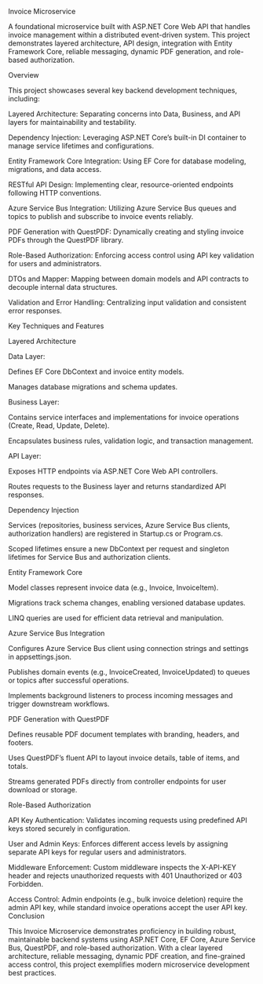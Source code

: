 Invoice Microservice

A foundational microservice built with ASP.NET Core Web API that handles invoice management within a distributed event-driven system. This project demonstrates layered architecture, API design, integration with Entity Framework Core, reliable messaging, dynamic PDF generation, and role-based authorization.

Overview

This project showcases several key backend development techniques, including:

Layered Architecture: Separating concerns into Data, Business, and API layers for maintainability and testability.

Dependency Injection: Leveraging ASP.NET Core’s built-in DI container to manage service lifetimes and configurations.

Entity Framework Core Integration: Using EF Core for database modeling, migrations, and data access.

RESTful API Design: Implementing clear, resource-oriented endpoints following HTTP conventions.

Azure Service Bus Integration: Utilizing Azure Service Bus queues and topics to publish and subscribe to invoice events reliably.

PDF Generation with QuestPDF: Dynamically creating and styling invoice PDFs through the QuestPDF library.

Role-Based Authorization: Enforcing access control using API key validation for users and administrators.

DTOs and Mapper: Mapping between domain models and API contracts to decouple internal data structures.

Validation and Error Handling: Centralizing input validation and consistent error responses.

Key Techniques and Features

Layered Architecture

Data Layer:

Defines EF Core DbContext and invoice entity models.

Manages database migrations and schema updates.

Business Layer:

Contains service interfaces and implementations for invoice operations (Create, Read, Update, Delete).

Encapsulates business rules, validation logic, and transaction management.

API Layer:

Exposes HTTP endpoints via ASP.NET Core Web API controllers.

Routes requests to the Business layer and returns standardized API responses.

Dependency Injection

Services (repositories, business services, Azure Service Bus clients, authorization handlers) are registered in Startup.cs or Program.cs.

Scoped lifetimes ensure a new DbContext per request and singleton lifetimes for Service Bus and authorization clients.

Entity Framework Core

Model classes represent invoice data (e.g., Invoice, InvoiceItem).

Migrations track schema changes, enabling versioned database updates.

LINQ queries are used for efficient data retrieval and manipulation.

Azure Service Bus Integration

Configures Azure Service Bus client using connection strings and settings in appsettings.json.

Publishes domain events (e.g., InvoiceCreated, InvoiceUpdated) to queues or topics after successful operations.

Implements background listeners to process incoming messages and trigger downstream workflows.

PDF Generation with QuestPDF

Defines reusable PDF document templates with branding, headers, and footers.

Uses QuestPDF’s fluent API to layout invoice details, table of items, and totals.

Streams generated PDFs directly from controller endpoints for user download or storage.

Role-Based Authorization

API Key Authentication: Validates incoming requests using predefined API keys stored securely in configuration.

User and Admin Keys: Enforces different access levels by assigning separate API keys for regular users and administrators.

Middleware Enforcement: Custom middleware inspects the X-API-KEY header and rejects unauthorized requests with 401 Unauthorized or 403 Forbidden.

Access Control: Admin endpoints (e.g., bulk invoice deletion) require the admin API key, while standard invoice operations accept the user API key.
Conclusion

This Invoice Microservice demonstrates proficiency in building robust, maintainable backend systems using ASP.NET Core, EF Core, Azure Service Bus, QuestPDF, and role-based authorization. With a clear layered architecture, reliable messaging, dynamic PDF creation, and fine-grained access control, this project exemplifies modern microservice development best practices.

